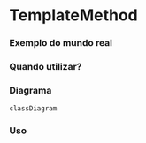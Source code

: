 # TemplateMethod

### Exemplo do mundo real

### Quando utilizar?

### Diagrama
```mermaid
classDiagram
```

### Uso
```php
```